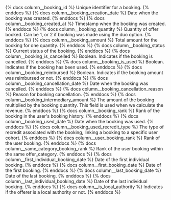 {% docs column__booking_id %} Unique identifier for a booking. {% enddocs %}
{% docs column__booking_creation_date %} Date when the booking was created. {% enddocs %}
{% docs column__booking_created_at %} Timestamp when the booking was created. {% enddocs %}
{% docs column__booking_quantity %} Quantity of offer booked. Can be 1, or 2 if booking was made using the duo option. {% enddocs %}
{% docs column__booking_amount %} Total amount for the booking for one quantity. {% enddocs %}
{% docs column__booking_status %} Current status of the booking. {% enddocs %}
{% docs column__booking_is_cancelled %} Boolean. Indicates if the booking is cancelled. {% enddocs %}
{% docs column__booking_is_used %} Boolean. Indicates if the booking has been used. {% enddocs %}
{% docs column__booking_reimbursed %} Boolean. Indicates if the booking amount was reimbursed or not. {% enddocs %}
{% docs column__booking_cancellation_date %} Date when the booking was cancelled. {% enddocs %}
{% docs column__booking_cancellation_reason %} Reason for booking cancellation. {% enddocs %}
{% docs column__booking_intermediary_amount %} The amount of the booking multiplied by the booking quantity. This field is used when we calculate the revenue. {% enddocs %}
{% docs column__booking_rank %} Rank of the booking in the user's booking history. {% enddocs %}
{% docs column__booking_used_date %} Date when the booking was used. {% enddocs %}
{% docs column__booking_used_recredit_type %} The type of recredit associated with the booking, linking a booking to a specific user cohort. {% enddocs %}
{% docs column__user_booking_rank %} Rank of the user booking. {% enddocs %}
{% docs column__same_category_booking_rank %} Rank of the user booking within the same offer_category. {% enddocs %}
{% docs column__first_individual_booking_date %} Date of the first individual booking. {% enddocs %}
{% docs column__first_booking_date %} Date of the first booking. {% enddocs %}
{% docs column__last_booking_date %} Date of the last booking. {% enddocs %}
{% docs column__last_individual_booking_date %} Date of the last individual booking. {% enddocs %}
{% docs column__is_local_authority %} Indicates if the offerer is a local authority or not. {% enddocs %}
